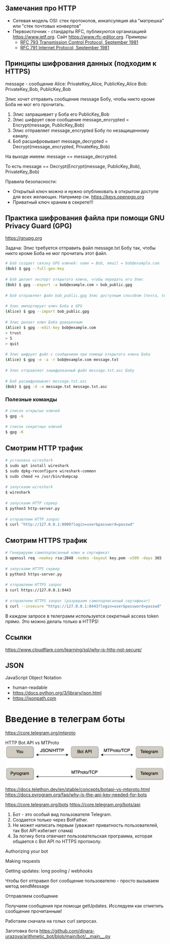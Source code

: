 ## Замечания про HTTP

- Сетевая модель OSI: стек протоколов, инкапсуляция aka "матрешка" или "стек почтовых конвертов"
- Первоисточник - стандарты RFC, публикуются организацией https://www.ietf.org. Сайт https://www.rfc-editor.org. Примеры:
  - [RFC 793 Transmission Control Protocol, September 1981](https://www.rfc-editor.org/info/rfc793)
  - [RFC 791 Internet Protocol, September 1981](https://www.rfc-editor.org/info/rfc791)

## Принципы шифрования данных (подходим к HTTPS)

message - сообщение
Alice: PrivateKey_Alice, PublicKey_Alice
Bob: PrivateKey_Bob, PublicKey_Bob

Элис хочет отправить сообщение message Бобу, чтобы никто кроме Боба не мог его прочитать.

1. Элис запрашивает у Боба его PublicKey_Bob
2. Элис шифрует свое сообщение message_encrypted = Encrypt(message, PublicKey_Bob)
3. Элис отправляет message_encrypted Бобу по незащищенному каналу.
4. Боб расшифровывает message_decrypted = Decrypt(message_encrypted, PrivateKey_Bob)

На выходе имеем: message == message_decrypted.

То есть message == Decrypt(Encrypt(message, PublicKey_Bob), PrivateKey_Bob)

Правила безопасности:
- Открытый ключ можно и нужно опубликовать в открытом доступе для всех желающих. Например см. https://keys.openpgp.org
- Приватный ключ храним в секрете!!!


## Практика шифрования файла при помощи GNU Privacy Guard (GPG)

https://gnupg.org

Задача: Элис требуется отправить файл message.txt Бобу так, чтобы никто кроме Боба не мог прочитать этот файл.

```bash
# Боб создает связку GPG ключей: name = Bob, email = bob@example.com
(Bob) $ gpg --full-gen-key

# Боб делает экспорт открытого ключа, чтобы передать его Элис
(Bob) $ gpg --export -a bob@example.com > bob_public.gpg

# Боб отправляет файл bob_public.gpg Элис доступным способом (почта, telegram, флешка и тп)

# Элис импортирует ключ Боба в GPG
(Alice) $ gpg --import bob_public.gpg

# Элис делает ключ Боба доверенным
(Alice) $ gpg --edit-key bob@example.com
> trust
> 5
> quit

# Элис шифрует файл с сообщением при помощи открытого ключа Боба
(Alice) $ gpg -e -a -r bob@example.com message.txt

# Элис отправляет зашифрованный файл message.txt.asc Бобу

# Боб расшифровывает message.txt.asc
(Bob) $ gpg -d -o message.txt message.txt.asc
```

### Полезные команды

```bash
# список открытых ключей
$ gpg -k

# список секретных ключей
$ gpg -K
```

## Смотрим HTTP трафик

```bash
# установка wireshark
$ sudo apt install wireshark
$ sudo dpkg-reconfigure wireshark-common
$ sudo chmod +x /usr/bin/dumpcap

# запускаем wireshark
$ wireshark

# запускаем HTTP сервер
$ python3 http-server.py

# отправляем HTTP запрос
$ curl "http://127.0.0.1:8000?login=user&password=passwd"
```

## Смотрим HTTPS трафик

```bash
# Генерируем самоподписанный ключ и сертификат
$ openssl req -newkey rsa:2048 -nodes -keyout key.pem -x509 -days 365 -out cert.pem

# запускаем HTTPS сервер
$ python3 https-server.py

# отправляем HTTPS запрос
$ curl https://127.0.0.1:8443

# отправляем HTTPS запрос (разрешаем самоподписанный сертификат)
$ curl --insecure "https://127.0.0.1:8443?login=user&password=passwd"
```

В каждом запросе в телеграмм используется секретный access token прямо. Это можно делать только в HTTPS!

## Ссылки
https://www.cloudflare.com/learning/ssl/why-is-http-not-secure/


## JSON

JavaScript Object Notation
- human-readable
- https://docs.python.org/3/library/json.html
- https://jsonpath.com


# Введение в телеграм боты

https://core.telegram.org/mtproto

HTTP Bot API vs MTProto
![HTTP Bot API vs MTProto](mtproto-vs-bot-api.png)

https://docs.telethon.dev/en/stable/concepts/botapi-vs-mtproto.html
https://docs.pyrogram.org/faq/why-is-the-api-key-needed-for-bots


https://core.telegram.org/bots
https://core.telegram.org/bots/api

1. Бот - это особый вид пользователя Telegram.
2. Создается только через BotFather.
3. Не может написать первым (уважает приватность пользователей, так Bot API избегает спама)
4. За логику бота отвечает пользовательская программа, которая общается с Bot API по HTTPS протоколу.


Authorizing your bot

Making requests

Getting updates: long pooling / webhooks

Чтобы бот отправил бот сообщение пользователю - просто вызываем метод sendMessage

Отправляем сообщение

Получаем сообщения при помощи getUpdates. Исследуем как отметить сообщение прочитанным!

Работаем сначала на голых curl запросах.

Заготовка бота https://github.com/dinara-urazova/arithmetic_bot/blob/main/bot/__main__.py